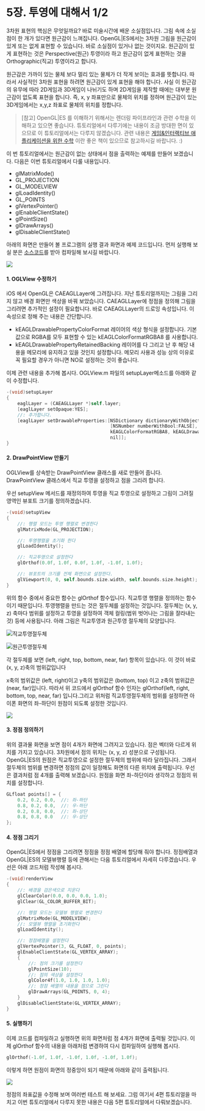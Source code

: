 # 5장. 투영에 대해서 1/2

3차원 표현의 핵심은 무엇일까요? 바로 미술시간에 배운 소실점입니다. 그림 속에 소실점이 한 개가 있다면 원근감이 느껴집니다. OpenGL\|ES에서는 3차원 그림을 원근감이 있게 또는 없게 표현할 수 있습니다. 바로 소실점이 있거나 없는 것이지요. 원근감이 있게 표현하는 것은 Perspective\(원근\) 투영이라 하고 원근감이 없게 표현하는 것을 Orthographic\(직교\) 투영이라고 합니다.

원근감은 가까이 있는 물체 보다 멀리 있는 물체가 더 작게 보이는 효과를 뜻합니다. 따라서 사실적인 3차원 표현을 하려면 원근감이 있게 표현을 해야 합니다. 사실 이 원근감의 유무에 따라 2D게임과 3D게임이 나뉘기도 하며 2D게임을 제작할 때에는 대부분 원근감이 없도록 표현을 합니다. 즉, x, y 좌표만으로 물체의 위치를 정하며 원근감이 있는 3D게임에서는 x,y,z 좌표로 물체의 위치를 정합니다.

> \[참고\] OpenGL\|ES 를 이해하기 위해서는 렌더링 파이프라인과 관련 수학을 이해하고 있으면 좋습니다. 튜토리얼에서 다루기에는 내용이 조금 방대한 면이 있으므로 이 튜토리얼에서는 다루지 않겠습니다. 관련 내용은 [게임&인터랙티브 애플리케이션을 위한 수학](http://www.yes24.com/24/Goods/2807319?Acode=101) 이란 좋은 책이 있으므로 참고하시길 바랍니다. :\)

이 번 튜토리얼에서는 원근감이 없는 상태에서 점을 출력하는 예제를 만들어 보겠습니다. 다음은 이번 튜토리얼에서 다룰 내용입니다.

* glMatrixMode\(\)
* GL\_PROJECTION
* GL\_MODELVIEW
* glLoadIdentity\(\)
* GL\_POINTS
* glVertexPointer\(\)
* glEnableClientState\(\)
* glPointSize\(\)
* glDrawArrays\(\)
* glDisableClientState\(\)

아래의 화면은 만들어 볼 프로그램의 실행 결과 화면과 예제 코드입니다. 먼저 실행해 보실 분은 [소스코드](https://skyfe79.gitbooks.io/ios-opengles-tutorial/content/ch4/Tutorial04.zip)를 받아 컴파일해 보시길 바랍니다.

![](../../.gitbook/assets/tut01%20%284%29.png)

#### 1. OGLView 수정하기 <a id="1-oglview-%EC%88%98%EC%A0%95%ED%95%98%EA%B8%B0"></a>

iOS 에서 OpenGL은 CAEAGLLayer에 그려집니다. 지난 튜토리얼까지는 그림을 그리지 않고 배경 화면만 색상을 바꿔 보았습니다. CAEAGLLayer에 정점을 정의해 그림을 그리려면 추가적인 설정이 필요합니다. 바로 CAEAGLLayer의 드로잉 속성입니다. 이 속성으로 정해 주는 내용은 간단합니다.

* kEAGLDrawablePropertyColorFormat 레이어의 색상 형식을 설정합니다. 기본값으로 RGBA를 모두 표현할 수 있는 kEAGLColorFormatRGBA8 를 사용합니다.
* kEAGLDrawablePropertyRetainedBacking 레이어를 다 그리고 난 후 해당 내용을 메모리에 유지하고 있을 것인지 설정합니다. 메모리 사용과 성능 상의 이유로 꼭 필요할 경우가 아니면 NO로 설정하는 것이 좋습니다.

이제 관련 내용을 추가해 봅시다. OGLView.m 파일의 setupLayer메소드를 아래와 같이 수정합니다.

```objectivec
-(void)setupLayer
{
    eaglLayer = (CAEAGLLayer *)self.layer;
    [eaglLayer setOpaque:YES];
    //: 추가합니다. 
    [eaglLayer setDrawableProperties:[NSDictionary dictionaryWithObjectsAndKeys:
                                      [NSNumber numberWithBool:FALSE], kEAGLDrawablePropertyRetainedBacking,
                                      kEAGLColorFormatRGBA8, kEAGLDrawablePropertyColorFormat,
                                      nil]];
}
```

#### 2. DrawPointView 만들기 <a id="2-drawpointview-%EB%A7%8C%EB%93%A4%EA%B8%B0"></a>

OGLView를 상속받는 DrawPointView 클래스를 새로 만들어 줍니다. DrawPointView 클래스에서 직교 투영을 설정하고 점을 그리려 합니다.

우선 setupView 메서드를 재정의하여 투영을 직교 투영으로 설정하고 그림이 그려질 영역인 뷰포트 크기를 정의하겠습니다.

```objectivec
-(void)setupView
{
    //: 행렬 모드는 투영 행렬로 변경한다
    glMatrixMode(GL_PROJECTION);

    //: 투영행렬을 초기화 한다
    glLoadIdentity();

    //: 직교투영으로 설정한다
    glOrthof(0.0f, 1.0f, 0.0f, 1.0f, -1.0f, 1.0f);

    //: 뷰포트의 크기를 전체 화면으로 설정한다.
    glViewport(0, 0, self.bounds.size.width, self.bounds.size.height);
}
```

위의 함수 중에서 중요한 함수는 glOrthof 함수입니다. 직교투영 행렬을 정의하는 함수이기 때문입니다. 투영행렬을 만드는 것은 절두체를 설정하는 것입니다. 절두체는 \(x, y, z\) 축마다 범위를 설정하고 투영을 설정하여 객체 컬링\(범위 벗어나는 그림을 잘라내는 것\) 등에 사용됩니다. 아래 그림은 직교투영과 원근투영 절두체의 모양입니다.

![&#xC9C1;&#xAD50;&#xD22C;&#xC601;&#xC808;&#xB450;&#xCCB4;](../../.gitbook/assets/ortho.gif)

![&#xC6D0;&#xADFC;&#xD22C;&#xC601;&#xC808;&#xB450;&#xCCB4;](../../.gitbook/assets/perspective.png)

각 절두체를 보면 \(left, right, top, bottom, near, far\) 항목이 있습니다. 이 것이 바로 \(x, y, z\)축의 범위값입니다

x축의 범위값은 \(left, right\)이고 y축의 범위값은 \(bottom, top\) 이고 z축의 범위값은 \(near, far\)입니다. 따라서 위 코드에서 glOrthof 함수 인자는 glOrthof\(left, right, bottom, top, near, far\) 입니다.그리고 위처럼 직교투영절두체의 범위를 설정하면 아이폰 화면의 좌-하단이 원점이 되도록 설정한 것입니다.

![](../../.gitbook/assets/tut02%20%282%29.png)

#### 3. 정점 정의하기 <a id="3-%EC%A0%95%EC%A0%90-%EC%A0%95%EC%9D%98%ED%95%98%EA%B8%B0"></a>

위의 결과물 화면을 보면 점이 4개가 화면에 그려지고 있습니다. 점은 벡터와 다르게 위치를 가지고 있습니다. 3차원에서 점의 위치는 \(x, y, z\) 성분으로 구성됩니다. OpenGL\|ES의 원점은 직교투영으로 설정한 절두체의 범위에 따라 달라집니다. 그래서 절두체의 범위를 변경하면 정점의 값이 일정해도 화면의 다른 위치에 출력됩니다. 우선은 결과처럼 점 4개를 출력해 보겠습니다. 원점을 화면 좌-하단이라 생각하고 정점의 위치를 설정합니다.

```objectivec
GLfloat points[] = {
    0.2, 0.2, 0.0,  //: 좌-하단
    0.8, 0.2, 0.0,  //: 우-하단
    0.2, 0.8, 0.0,  //: 좌-상단
    0.8, 0.8, 0.0   //: 우-상단
};
```

#### 4. 정점 그리기 <a id="4-%EC%A0%95%EC%A0%90-%EA%B7%B8%EB%A6%AC%EA%B8%B0"></a>

OpenGL\|ES에서 정점을 그리려면 정점을 정점 배열에 할당해 줘야 합니다. 정점배열과 OpenGL\|ES의 모델뷰행렬 등에 관해서는 다음 튜토리얼에서 자세히 다루겠습니다. 우선은 아래 코드처럼 작성해 봅시다.

```objectivec
-(void)renderView
{
    //: 배경을 검은색으로 지운다
    glClearColor(0.0, 0.0, 0.0, 1.0);
    glClear(GL_COLOR_BUFFER_BIT);

    //: 행렬 모드는 모델뷰 행렬로 변경한다
    glMatrixMode(GL_MODELVIEW);
    //: 모델뷰 행렬을 초기화한다
    glLoadIdentity();

    //: 정점배열을 설정한다
    glVertexPointer(3, GL_FLOAT, 0, points);
    glEnableClientState(GL_VERTEX_ARRAY);
    {
        //: 점의 크기를 설정한다
        glPointSize(10);
        //: 점의 색상을 설정한다
        glColor4f(1.0, 1.0, 1.0, 1.0);
        //: 정점 배열의 내용을 점으로 그린다
        glDrawArrays(GL_POINTS, 0, 4);
    }
    glDisableClientState(GL_VERTEX_ARRAY);
}
```

#### 5. 실행하기 <a id="5-%EC%8B%A4%ED%96%89%ED%95%98%EA%B8%B0"></a>

이제 코드를 컴파일하고 실행하면 위의 화면처럼 점 4개가 화면에 출력될 것입니다. 이제 glOrthof 함수의 내용을 아래처럼 변경하여 다시 컴파일하여 실행해 봅시다.

```objectivec
glOrthof(-1.0f, 1.0f, -1.0f, 1.0f, -1.0f, 1.0f);
```

이렇게 하면 원점이 화면의 정중앙이 되기 때문에 아래와 같이 출력됩니다.

![](../../.gitbook/assets/tut03%20%285%29.png)

정점의 좌표값을 수정해 보며 여러번 테스트 해 보세요. 그럼 여기서 4편 튜토리얼을 마치고 이번 튜토리얼에서 다루지 못한 내용은 다음 5편 튜토리얼에서 다뤄보겠습니다.

